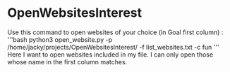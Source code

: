 # OpenWebsitesInterest
Use this command to open websites of your choice (in Goal first column) :
'''bash
python3 open_website.py -p /home/jacky/projects/OpenWebsitesInterest/ -f list_websites.txt -c fun
'''
Here I want to open websites included in my file. I can only open those whose name in the first column matches.